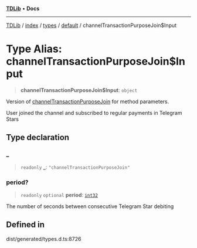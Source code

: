 [**TDLib**](../../../../../../README.md) • **Docs**

***

[TDLib](../../../../../../modules.md) / [index](../../../../../README.md) / [types](../../../README.md) / [default](../README.md) / channelTransactionPurposeJoin$Input

# Type Alias: channelTransactionPurposeJoin$Input

> **channelTransactionPurposeJoin$Input**: `object`

Version of [channelTransactionPurposeJoin](channelTransactionPurposeJoin.md) for method parameters.

User joined the channel and subscribed to regular payments in Telegram Stars

## Type declaration

### \_

> `readonly` **\_**: `"channelTransactionPurposeJoin"`

### period?

> `readonly` `optional` **period**: [`int32`](int32.md)

The number of seconds between consecutive Telegram Star debiting

## Defined in

dist/generated/types.d.ts:8726
